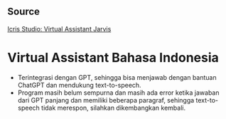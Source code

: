 ## Source
[Icris Studio: Virtual Assistant Jarvis](https://github.com/IcrisStudio/Build-Your-Own-Virtual-Assistant-Jarvis)

# Virtual Assistant Bahasa Indonesia
- Terintegrasi dengan GPT, sehingga bisa menjawab dengan bantuan ChatGPT dan mendukung text-to-speech.
- Program masih belum sempurna dan masih ada error ketika jawaban dari GPT panjang dan memiliki beberapa paragraf, sehingga text-to-speech tidak merespon, silahkan dikembangkan kembali.
